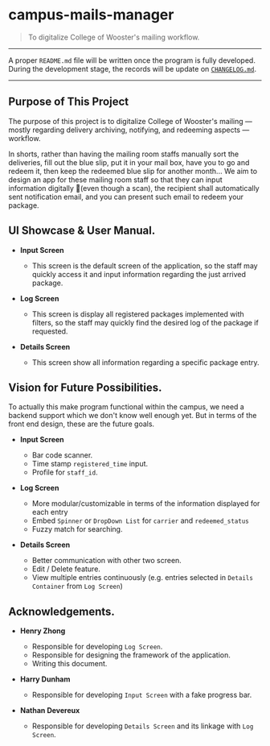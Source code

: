 # campus-mails-manager
> To digitalize College of Wooster's mailing workflow. 

---
A proper `README.md` file will be written once the program is fully developed. During the development stage, the records will be update on [`CHANGELOG.md`](https://github.com/cs230s19/campus_mails_manager/blob/master/CHANGELOG.md).


---
## Purpose of This Project
The purpose of this project is to digitalize College of Wooster's mailing — mostly regarding delivery archiving, notifying, and redeeming aspects — workflow. 

In shorts, rather than having the mailing room staffs manually sort the deliveries, fill out the blue slip, put it in your mail box, have you to go and redeem it, then keep the redeemed blue slip for another month... We aim to design an app for these mailing room staff so that they can input information digitally (even though a scan), the recipient shall automatically sent notification email, and you can present such email to redeem your package.

## UI Showcase & User Manual.

* **Input Screen**
    * This screen is the default screen of the application, so the staff may quickly access it and input information regarding the just arrived package.

* **Log Screen**
    * This screen is display all registered packages implemented with filters, so the staff may quickly find the desired log of the package if requested.
    
* **Details Screen**
    * This screen show all information regarding a specific package entry.


## Vision for Future Possibilities.

To actually this make program functional within the campus, we need a backend support which we don't know well enough yet. But in terms of the front end design, these are the future goals.

* **Input Screen**
    * Bar code scanner.
    * Time stamp `registered_time` input.
    * Profile for `staff_id`.

* **Log Screen**
    * More modular/customizable in terms of the information displayed for each entry
    * Embed `Spinner` or `DropDown List` for `carrier` and `redeemed_status`
    * Fuzzy match for searching.

* **Details Screen**
    * Better communication with other two screen.
    * Edit / Delete feature.
    * View multiple entries continuously (e.g. entries selected in `Details Container` from `Log Screen`)

## Acknowledgements.

* **Henry Zhong**
    * Responsible for developing `Log Screen`.
    * Responsible for designing the framework of the application.
    * Writing this document.

* **Harry Dunham**
    * Responsible for developing `Input Screen` with a fake progress bar.

* **Nathan Devereux**
    * Responsible for developing `Details Screen` and its linkage with `Log Screen`.